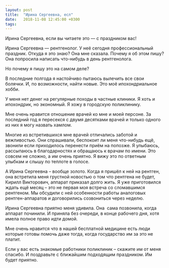 ```yaml
---
layout: post
title:  "Ирина Сергеевна, есл"
date:   2018-11-08 12:45:00 +0300
tags:   
---
```


Ирина Сергеевна, если вы читаете это — с праздником вас!

Ирина Сергеевна — рентгенолог. У неё сегодня профессиональный праздник. Откуда я это знаю? Она мне сказала. Почему я об этом пишу? Она попросила написать что-нибудь в день рентгенолога. 

<!--excerpt-->

Но почему я пишу это на самом деле?

В последние полгода я настойчиво пытаюсь вылечить все свои болячки. И, по возможности, найти новые. Это моё ипохондриальное хобби. 

У меня нет денег на регулярные походы в частные клиники. Я хоть и ипохондрик, но экономный. Я хожу в городскую поликлинику. 

Мне очень нравится отношение врачей ко мне и моей персоне. За последний год я пересекся с двумя десятками врачей и только одного из них я могу назвать хамлом. 

Многие из встретившихся мне врачей отличались заботой и вежливостью. Они спрашивали, беспокоит ли меня что-нибудь ещё, звонили если приходилось перенести приём на попозже. Я улыбаюсь, рассыпаюсь в благодарностях и обращаюсь к врачам по имени. Это совсем не сложно, а им очень приятно. Я вижу это по ответным улыбкам и слышу по теплоте в голосе.

А Ирина Сергеевна – вообще золото. Когда я пришёл к ней на рентген, она встретила меня грустной новостью о том что рентгена не будет, Кирилл Викторович, аппарат приказал долго жить. Я уже приготовился ждать ещё месяц – это не первая моя встреча со сломавшимся рентгеном. Мы обсудили с ней особенности работы аналоговых рентген-аппаратов и договорились созвониться через неделю.

Ирина Сергеевна приятно меня удивила. Она  сама позвонила, когда аппарат починили. И приняла без очереди, в конце рабочего дня, хотя имела полное право идти домой.

Мне очень нравится что в нашей бесплатной медицине есть люди которые готовы помочь даже тогда, когда государство им за это не платит.

Если у вас есть знакомые работники поликлиник – скажите им от меня спасибо. И поздравьте с ближайшим подходящим праздником. Им будет приятно.
